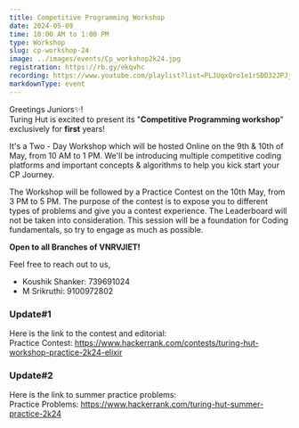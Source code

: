 ```yaml
---
title: Competitive Programming Workshop
date: 2024-05-09
time: 10:00 AM to 1:00 PM
type: Workshop
slug: cp-workshop-24
image: ../images/events/Cp_workshop2k24.jpg
registration: https://rb.gy/ekqvhc
recording: https://www.youtube.com/playlist?list=PLJUqxQro1e1rSDD32JPJjIQi4dSpebFbI
markdownType: event
---
```


Greetings Juniors✨!<br/>
Turing Hut is excited to present its "**Competitive Programming workshop**" exclusively for **first** years!

It's a Two - Day Workshop which will be hosted Online on the 9th & 10th of May, from 10 AM to 1 PM. We'll be introducing multiple competitive coding platforms and important concepts & algorithms to help you kick start your CP Journey.

The Workshop will be followed by a Practice Contest on the 10th May, from 3 PM to 5 PM. The purpose of the contest is to expose you to different types of problems and give you a contest experience.
The Leaderboard will not be taken into consideration.
This session will be a foundation for Coding fundamentals, so try to engage as much as possible.

**Open to all Branches of VNRVJIET!**

Feel free to reach out to us,

- Koushik Shanker: 739691024
- M Srikruthi: 9100972802

### Update#1

Here is the link to the contest and editorial:</br>
Practice Contest: https://www.hackerrank.com/contests/turing-hut-workshop-practice-2k24-elixir</br>

### Update#2

Here is the link to summer practice problems: </br>
Practice Problems: https://www.hackerrank.com/turing-hut-summer-practice-2k24</br>
